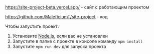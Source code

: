 https://site-project-beta.vercel.app/ - сайт с работающим проектом

https://github.com/MaleficiumT/site-project - код

Чтобы запустить проект:
1. Установите [Node.js](https://nodejs.org/en), если вас не установлен
2. Запустите в папке с проекте в консоле команду `npm install`
3. Запустите `npm run dev` для запуска проекта

